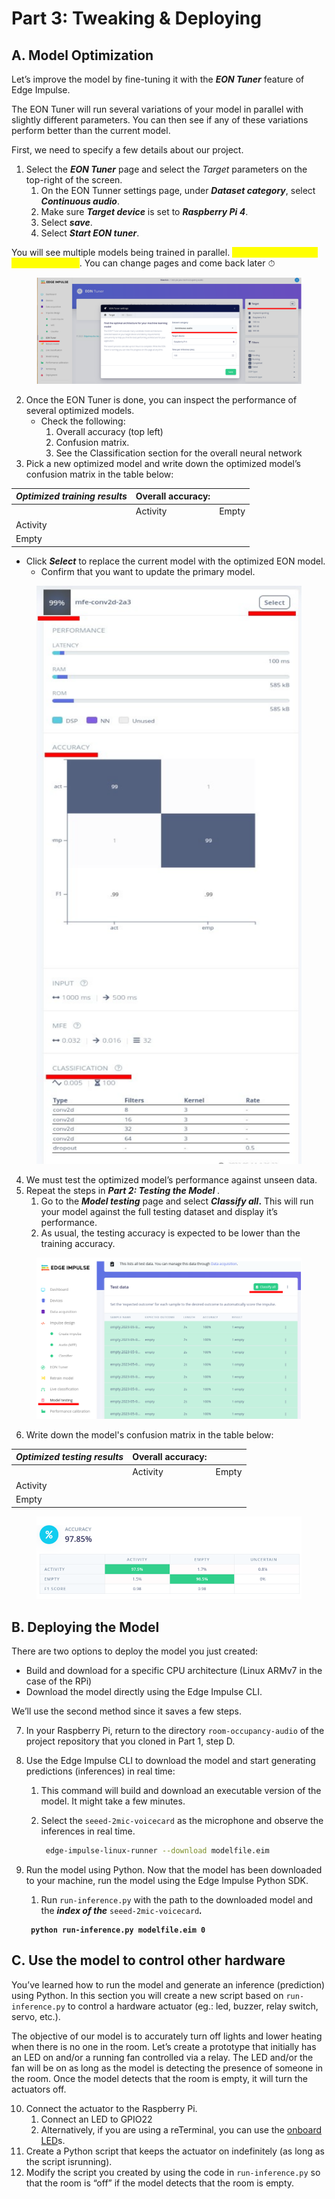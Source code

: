 # Part 3: Tweaking & Deploying

## A.   Model Optimization <a href="#toc1027834767" id="toc1027834767"></a>

Let’s improve the model by fine-tuning it with the _**EON Tuner**_ feature of Edge Impulse.

The EON Tuner will run several variations of your model in parallel with slightly different parameters. You can then see if any of these variations perform better than the current model.

First, we need to specify a few details about our project.

1. Select the _**EON Tuner**_ page and select the _Target_ parameters on the top-right of the screen.
   1. On the EON Tunner settings page, under _**Dataset category**_, select _**Continuous audio**_.
   2. Make sure _**Target device**_ is set to _**Raspberry Pi 4**_.
   3. Select _**save**_.
   4. Select _**Start EON tuner**_.  &#x20;

You will see multiple models being trained in parallel. <mark style="color:yellow;">This will take several minutes to finish</mark>. You can change pages and come back later ⏱

<figure><img src="../.gitbook/assets/Screenshot 2023-11-04 220750.png" alt=""><figcaption></figcaption></figure>

2. Once the EON Tuner is done, you can inspect the performance of several optimized models.
   * Check the following:
     1. Overall accuracy (top left)
     2. Confusion matrix.
     3. See the Classification section for the overall neural network&#x20;
3. Pick a new optimized model and write down the optimized model’s confusion matrix in the table below:

| _**Optimized training results**_ | Overall accuracy: |       |
| -------------------------------- | ----------------- | ----- |
|                                  | Activity          | Empty |
| Activity                         |                   |       |
| Empty                            |                   |       |

* Click _**Select**_ to replace the current model with the optimized EON model.
  * Confirm that you want to update the primary model.

<figure><img src="../.gitbook/assets/Picture29.svg" alt=""><figcaption></figcaption></figure>

4. We must test the optimized model’s performance against unseen data.
5. Repeat the steps in _**Part 2: Testing the Model**_ _._
   1. Go to the _**Model testing**_ page and select _**Classify all**_**.** This will run your model against the full testing dataset and display it’s performance.
   2. As usual, the testing accuracy is expected to be lower than the training accuracy. &#x20;

<figure><img src="../.gitbook/assets/Screenshot 2023-11-04 221247.png" alt=""><figcaption></figcaption></figure>

6. Write down the model's confusion matrix in the table below:

| _**Optimized testing results**_ | Overall accuracy: |       |
| ------------------------------- | ----------------- | ----- |
|                                 | Activity          | Empty |
| Activity                        |                   |       |
| Empty                           |                   |       |

&#x20;

<figure><img src="../.gitbook/assets/Screenshot 2023-11-04 221325.png" alt=""><figcaption></figcaption></figure>

## B.   Deploying the Model <a href="#deploying_the_model" id="deploying_the_model"></a>

There are two options to deploy the model you just created:

* Build and download for a specific CPU architecture (Linux ARMv7 in the case of the RPi)
* Download the model directly using the Edge Impulse CLI.

We’ll use the second method since it saves a few steps.

7. In your Raspberry Pi, return to the directory `room-occupancy-audio` of the project repository that you cloned in Part 1, step D.
8. Use the Edge Impulse CLI to download the model and start generating predictions (inferences) in real time:
   1. This command will build and download an executable version of the model. It might take a few minutes.
   2.  Select the `seeed-2mic-voicecard` as the microphone and observe the inferences in real time.

       ```bash
        edge-impulse-linux-runner --download modelfile.eim
       ```
9.  Run the model using Python. Now that the model has been downloaded to your machine, run the model using the Edge Impulse Python SDK.

    1. Run `run-inference.py` with the path to the downloaded model and the _**index of the**_ `seeed-2mic-voicecard`_**.**_

    <pre class="language-bash"><code class="lang-bash"><strong> python run-inference.py modelfile.eim 0
    </strong></code></pre>

## C.   Use the model to control other hardware <a href="#use_the_model" id="use_the_model"></a>

You’ve learned how to run the model and generate an inference (prediction) using Python. In this section you will create a new script based on `run-inference.py` to control a hardware actuator (eg.: led, buzzer, relay switch, servo, etc.).

The objective of our model is to accurately turn off lights and lower heating when there is no one in the room. Let’s create a prototype that initially has an LED on and/or a running fan controlled via a relay. The LED and/or the fan will be on as long as the model is detecting the presence of someone in the room. Once the model detects that the room is empty, it will turn the actuators off.

10. Connect the actuator to the Raspberry Pi.
    1. Connect an LED to GPIO22
    2. Alternatively, if you are using a reTerminal, you can use the [onboard LED](https://github.com/Seeed-Studio/Seeed_Python_ReTerminal/blob/main/samples/test_led.py)s.
11. Create a Python script that keeps the actuator on indefinitely (as long as the script isrunning).
12. Modify the script you created by using the code in `run-inference.py` so that the room is “off” if the model detects that the room is empty.
